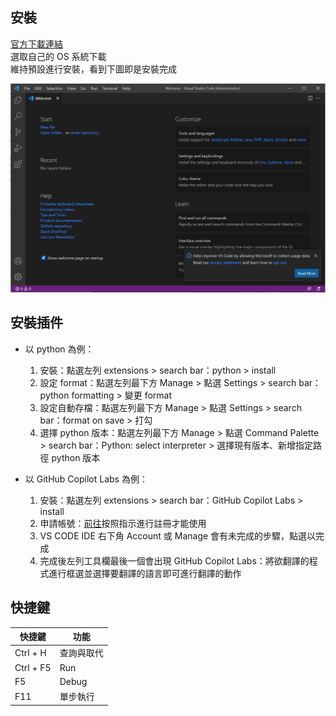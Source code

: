 ## 安裝
[官方下載連結](https://code.visualstudio.com/)  
選取自己的 OS 系統下載  
維持預設進行安裝，看到下圖即是安裝完成  
  
![](https://github.com/yuning-lin/EnvironmentSetup/blob/main/SetUpPic/vscode_installation_complete.PNG)


## 安裝插件
* 以 python 為例：
  1. 安裝：點選左列 extensions > search bar：python > install
  2. 設定 format：點選左列最下方 Manage > 點選 Settings > search bar：python formatting > 變更 format
  3. 設定自動存檔：點選左列最下方 Manage > 點選 Settings > search bar：format on save > 打勾
  4. 選擇 python 版本：點選左列最下方 Manage > 點選 Command Palette > search bar：Python: select interpreter > 選擇現有版本、新增指定路徑 python 版本

* 以 GitHub Copilot Labs 為例：
  1. 安裝：點選左列 extensions > search bar：GitHub Copilot Labs > install
  2. 申請帳號：[前往](https://docs.github.com/en/copilot/quickstart#signing-up-for-github-copilot)按照指示進行註冊才能使用
  3. VS CODE IDE 右下角 Account 或 Manage 會有未完成的步驟，點選以完成
  4. 完成後左列工具欄最後一個會出現 GitHub Copilot Labs：將欲翻譯的程式進行框選並選擇要翻譯的語言即可進行翻譯的動作


## 快捷鍵
|快捷鍵|功能|
|----|----|
|Ctrl + H|查詢與取代|
|Ctrl + F5|Run|
|F5|Debug|
|F11|單步執行|
